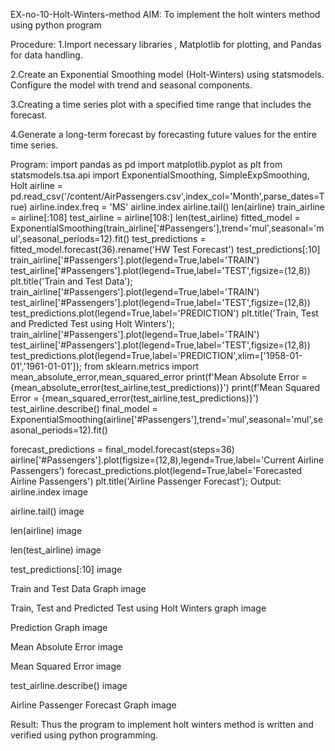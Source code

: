 EX-no-10-Holt-Winters-method
AIM:
To implement the holt winters method using python program

Procedure:
1.Import necessary libraries , Matplotlib for plotting, and Pandas for data handling.

2.Create an Exponential Smoothing model (Holt-Winters) using statsmodels. Configure the model with trend and seasonal components.

3.Creating a time series plot with a specified time range that includes the forecast.

4.Generate a long-term forecast by forecasting future values for the entire time series.

Program:
import pandas as pd
import matplotlib.pyplot as plt
from statsmodels.tsa.api import ExponentialSmoothing, SimpleExpSmoothing, Holt
airline  = pd.read_csv('/content/AirPassengers.csv',index_col='Month',parse_dates=True)
airline.index.freq = 'MS'
airline.index
airline.tail()
len(airline)
train_airline = airline[:108]
test_airline = airline[108:]
len(test_airline)
fitted_model = ExponentialSmoothing(train_airline['#Passengers'],trend='mul',seasonal='mul',seasonal_periods=12).fit()
test_predictions = fitted_model.forecast(36).rename('HW Test Forecast')
test_predictions[:10]
train_airline['#Passengers'].plot(legend=True,label='TRAIN')
test_airline['#Passengers'].plot(legend=True,label='TEST',figsize=(12,8))
plt.title('Train and Test Data');
train_airline['#Passengers'].plot(legend=True,label='TRAIN')
test_airline['#Passengers'].plot(legend=True,label='TEST',figsize=(12,8))
test_predictions.plot(legend=True,label='PREDICTION')
plt.title('Train, Test and Predicted Test using Holt Winters');
train_airline['#Passengers'].plot(legend=True,label='TRAIN')
test_airline['#Passengers'].plot(legend=True,label='TEST',figsize=(12,8))
test_predictions.plot(legend=True,label='PREDICTION',xlim=['1958-01-01','1961-01-01']);
from sklearn.metrics import mean_absolute_error,mean_squared_error
print(f'Mean Absolute Error = {mean_absolute_error(test_airline,test_predictions)}')
print(f'Mean Squared Error = {mean_squared_error(test_airline,test_predictions)}')
test_airline.describe()
final_model = ExponentialSmoothing(airline['#Passengers'],trend='mul',seasonal='mul',seasonal_periods=12).fit()

forecast_predictions = final_model.forecast(steps=36)
airline['#Passengers'].plot(figsize=(12,8),legend=True,label='Current Airline Passengers')
forecast_predictions.plot(legend=True,label='Forecasted Airline Passengers')
plt.title('Airline Passenger Forecast');
Output:
airline.index
image

airline.tail()
image

len(airline)
image

len(test_airline)
image

test_predictions[:10]
image

Train and Test Data Graph
image

Train, Test and Predicted Test using Holt Winters graph
image

Prediction Graph
image

Mean Absolute Error
image

Mean Squared Error
image

test_airline.describe()
image

Airline Passenger Forecast Graph
image

Result:
Thus the program to implement holt winters method is written and verified using python programming.

